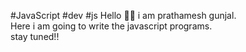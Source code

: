 #JavaScript
#dev
#js 
Hello 🙋‍♂️ i am prathamesh gunjal. 
<br>
Here i am going to write the javascript programs.
<br> 
stay tuned!!
